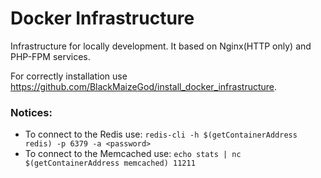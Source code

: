 # Docker Infrastructure
Infrastructure for locally development. It based on Nginx(HTTP only) and PHP-FPM services.

For correctly installation use https://github.com/BlackMaizeGod/install_docker_infrastructure.

### Notices:
- To connect to the Redis use: `redis-cli -h $(getContainerAddress redis) -p 6379 -a <password>`
- To connect to the Memcached use: `echo stats | nc $(getContainerAddress memcached) 11211`
